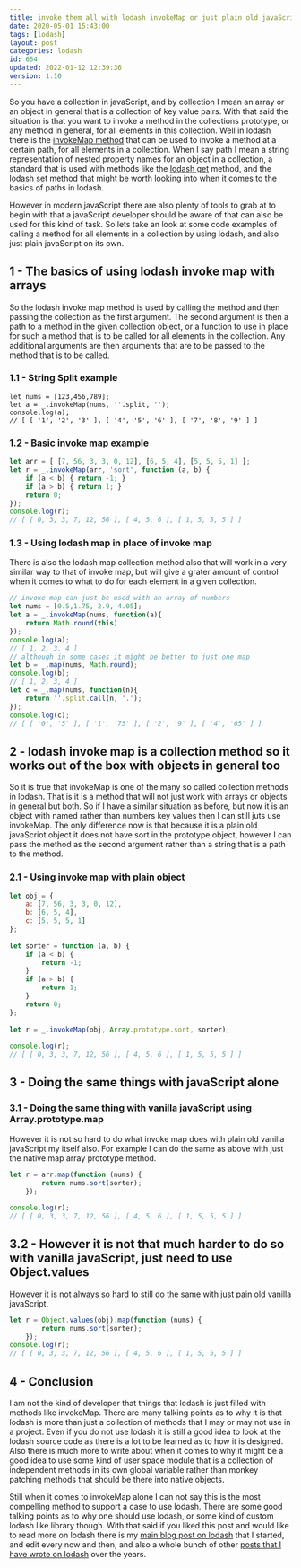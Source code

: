 ```yaml
---
title: invoke them all with lodash invokeMap or just plain old javaScript
date: 2020-05-01 15:43:00
tags: [lodash]
layout: post
categories: lodash
id: 654
updated: 2022-01-12 12:39:36
version: 1.10
---
```


So you have a collection in javaScript, and by collection I mean an array or an object in general that is a collection of key value pairs. With that said the situation is that you want to invoke a method in the collections prototype, or any method in general, for all elements in this collection. Well in lodash there is the [invokeMap method](https://lodash.com/docs/4.17.15#invokeMap) that can be used to invoke a method at a certain path, for all elements in a collection. When I say path I mean a string representation of nested property names for an object in a collection, a standard that is used with methods like the [lodash get](/2018/09/24/lodash_get/) method, and the [lodash set](/2018/12/04/lodash_set/) method that might be worth looking into when it comes to the basics of paths in lodash.

However in modern javaScript there are also plenty of tools to grab at to begin with that a javaScript developer should be aware of that can also be used for this kind of task. So lets take an look at some code examples of calling a method for all elements in a collection by using lodash, and also just plain javaScript on its own.

<!-- more -->

## 1 - The basics of using lodash invoke map with arrays

So the lodash invoke map method is used by calling the method and then passing the collection as the first argument. The second argument is then a path to a method in the given collection object, or a function to use in place for such a method that is to be called for all elements in the collection. Any additional arguments are then arguments that are to be passed to the method that is to be called.

### 1.1 - String Split example

```
let nums = [123,456,789];
let a = _.invokeMap(nums, ''.split, '');
console.log(a);
// [ [ '1', '2', '3' ], [ '4', '5', '6' ], [ '7', '8', '9' ] ]
```

### 1.2 - Basic invoke map example

```js
let arr = [ [7, 56, 3, 3, 0, 12], [6, 5, 4], [5, 5, 5, 1] ];
let r = _.invokeMap(arr, 'sort', function (a, b) {
    if (a < b) { return -1; }
    if (a > b) { return 1; }
    return 0;
});
console.log(r);
// [ [ 0, 3, 3, 7, 12, 56 ], [ 4, 5, 6 ], [ 1, 5, 5, 5 ] ]
```

### 1.3 - Using lodash map in place of invoke map

There is also the lodash map collection method also that will work in a very similar way to that of invoke map, but will give a grater amount of control when it comes to what to do for each element in a given collection.

```js
// invoke map can just be used with an array of numbers
let nums = [0.5,1.75, 2.9, 4.05];
let a = _.invokeMap(nums, function(a){
    return Math.round(this)
});
console.log(a);
// [ 1, 2, 3, 4 ]
// although in some cases it might be better to just one map
let b = _.map(nums, Math.round);
console.log(b);
// [ 1, 2, 3, 4 ]
let c = _.map(nums, function(n){
    return ''.split.call(n, '.');
});
console.log(c);
// [ [ '0', '5' ], [ '1', '75' ], [ '2', '9' ], [ '4', '05' ] ]
```

## 2 - lodash invoke map is a collection method so it works out of the box with objects in general too

So it is true that invokeMap is one of the many so called collection methods in lodash. That is it is a method that will not just work with arrays or objects in general but both. So if I have a similar situation as before, but now it is an object with named rather than numbers key values then I can still juts use invokeMap. The only difference now is that because it is a plain old javaScriot object it does not have sort in the prototype object, however I can pass the method as the second argument rather than a string that is a path to the method.

### 2.1 - Using invoke map with plain object

```js
let obj = {
    a: [7, 56, 3, 3, 0, 12],
    b: [6, 5, 4],
    c: [5, 5, 5, 1]
};
 
let sorter = function (a, b) {
    if (a < b) {
        return -1;
    }
    if (a > b) {
        return 1;
    }
    return 0;
};
 
let r = _.invokeMap(obj, Array.prototype.sort, sorter);
 
console.log(r);
// [ [ 0, 3, 3, 7, 12, 56 ], [ 4, 5, 6 ], [ 1, 5, 5, 5 ] ]
```


## 3 - Doing the same things with javaScript alone

### 3.1 - Doing the same thing with vanilla javaScript using Array.prototype.map

However it is not so hard to do what invoke map does with plain old vanilla javaScript my itself also. For example I can do the same as above with just the native map array prototype method.

```js
let r = arr.map(function (nums) {
        return nums.sort(sorter);
    });
 
console.log(r);
// [ [ 0, 3, 3, 7, 12, 56 ], [ 4, 5, 6 ], [ 1, 5, 5, 5 ] ]
```


## 3.2 - However it is not that much harder to do so with vanilla javaScript, just need to use Object.values

However it is not always so hard to still do the same with just pain old vanilla javaScript.
```js
let r = Object.values(obj).map(function (nums) {
        return nums.sort(sorter);
    });
console.log(r);
// [ [ 0, 3, 3, 7, 12, 56 ], [ 4, 5, 6 ], [ 1, 5, 5, 5 ] ]
```

## 4 - Conclusion

I am not the kind of developer that things that lodash is just filled with methods like invokeMap. There are many talking points as to why it is that lodash is more than just a collection of methods that I may or may not use in a project. Even if you do not use lodash it is still a good idea to look at the lodash source code as there is a lot to be learned as to how it is designed. Also there is much more to write about when it comes to why it might be a good idea to use some kind of user space module that is a collection of independent methods in its own global variable rather than monkey patching methods that should be there into native objects.

Still when it comes to invokeMap alone I can not say this is the most compelling method to support a case to use lodash. There are some good talking points as to why one should use lodash, or some kind of custom lodash like library though. With that said if you liked this post and would like to read more on lodash there is my [main blog post on lodash](/2019/02/15/lodash/) that I started, and edit every now and then, and also a whole bunch of other [posts that I have wrote on lodash](/categories/lodash/) over the years.

